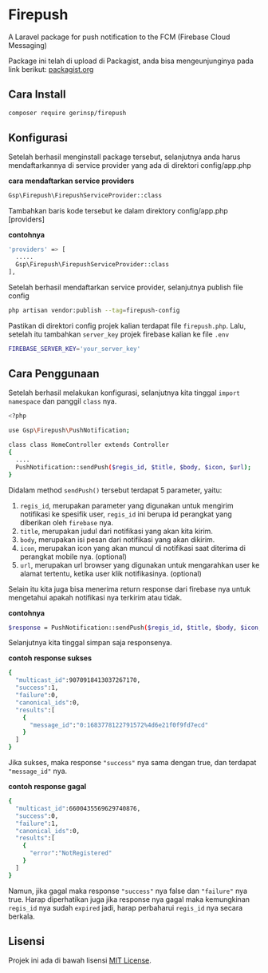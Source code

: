 # Firepush
A Laravel package for push notification to the FCM (Firebase Cloud Messaging)

Package ini telah di upload di Packagist, anda bisa mengeunjunginya pada link berikut: [packagist.org](https://packagist.org/packages/gerinsp/firepush#v1.0.0)

## Cara Install

```bash
composer require gerinsp/firepush
```
## Konfigurasi

Setelah berhasil menginstall package tersebut, selanjutnya anda harus mendaftarkannya di service provider yang ada di direktori config/app.php

**cara mendaftarkan service providers**

```bash
Gsp\Firepush\FirepushServiceProvider::class
```

Tambahkan baris kode tersebut ke dalam direktory config/app.php [providers]

**contohnya**

```bash
'providers' => [
  .....
  Gsp\Firepush\FirepushServiceProvider::class
],
```

Setelah berhasil mendaftarkan service provider, selanjutnya publish file config

```bash
php artisan vendor:publish --tag=firepush-config
```

Pastikan di direktori config projek kalian terdapat file `firepush.php`.
Lalu, setelah itu tambahkan `server_key` projek firebase kalian ke file `.env`

```bash
FIREBASE_SERVER_KEY='your_server_key'
```

## Cara Penggunaan 

Setelah berhasil melakukan konfigurasi, selanjutnya kita tinggal `import namespace` dan panggil `class` nya.

```bash
<?php

use Gsp\Firepush\PushNotification;

class class HomeController extends Controller
{
  ....
  PushNotification::sendPush($regis_id, $title, $body, $icon, $url);
}
```

Didalam method `sendPush()` tersebut terdapat 5 parameter, yaitu:

1. `regis_id`, merupakan parameter yang digunakan untuk mengirim notifikasi ke spesifik user, `regis_id` ini berupa id perangkat yang diberikan oleh `firebase` nya.
2. `title`, merupakan judul dari notifikasi yang akan kita kirim.
3. `body`, merupakan isi pesan dari notifikasi yang akan dikirim.
4. `icon`, merupakan icon yang akan muncul di notifikasi saat diterima di perangkat mobile nya. (optional)
5. `url`, merupakan url browser yang digunakan untuk mengarahkan user ke alamat tertentu, ketika user klik notifikasinya. (optional)

Selain itu kita juga bisa menerima return response dari firebase nya untuk mengetahui apakah notifikasi nya terkirim atau tidak.

**contohnya**

```bash
$response = PushNotification::sendPush($regis_id, $title, $body, $icon, $url);
```

Selanjutnya kita tinggal simpan saja responsenya.

**contoh response sukses**

```bash
{
  "multicast_id":9070918413037267170,
  "success":1,
  "failure":0,
  "canonical_ids":0,
  "results":[
    {
      "message_id":"0:1683778122791572%4d6e21f0f9fd7ecd"
    }
  ]
}
```

Jika sukses, maka response `"success"` nya sama dengan true, dan terdapat `"message_id"` nya.

**contoh response gagal**

```bash
{
  "multicast_id":6600435569629740876,
  "success":0,
  "failure":1,
  "canonical_ids":0,
  "results":[
    {
      "error":"NotRegistered"
    }
  ]
}
```

Namun, jika gagal maka response `"success"` nya false dan `"failure"` nya true. 
Harap diperhatikan juga jika response nya gagal maka kemungkinan `regis_id` nya sudah `expired` jadi, harap perbaharui `regis_id` nya secara berkala.

## Lisensi

Projek ini ada di bawah lisensi [MIT License](LICENSE).
